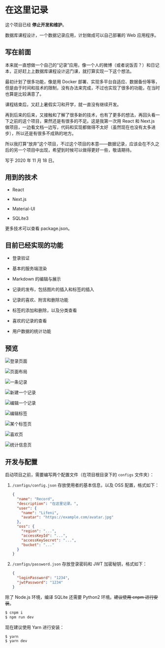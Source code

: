 # 在这里记录

这个项目已经 **停止开发和维护**。

数据库课程设计，一个数据记录应用，计划做成可以自己部署的 Web 应用程序。

## 写在前面

本来就一直想做一个自己的“记录”应用，像一个人的微博（或者说饭否？）和日记本，正好赶上上数据库课程设计这门课，就打算实现一下这个想法。

最初计划了很多功能，像是用 Docker 部署、实现多平台自适应、数据备份等等，但是由于时间和技术的限制，没有办法来完成，不过也实现了很多的功能，在当时也算是比较满意了。

课程结束后，又赶上暑假实习和开学，就一直没有继续开发。

再到后来的后来，又接触和了解了很多新的技术，也有了更多的想法，再回头看一下之前的这个项目，果然还是有很多的不足。这是我第一次用 React 和 Next.js 做项目，一边看文档一边写，代码和实现都做得不太好（虽然现在也没有太多进步），所以还是有很多不成熟的地方。

所以我打算“放弃”这个项目，不过这个项目的本意——数据记录，应该会在不久之后的另一个项目中出现，希望到时候可以做得更好一些，敬请期待。

写于 2020 年 11 月 18 日。

## 用到的技术

- React

- Next.js

- Material-UI

- SQLite3

更多技术可以查看 package.json。

## 目前已经实现的功能

- 登录验证

- 基本的服务端渲染

- Markdown 的编辑与展示

- 记录的发布，包括图片的插入和标签的插入

- 记录的喜欢、附言和删除功能

- 标签的添加和删除，以及分类查看

- 喜欢的记录的查看

- 用户数据的统计功能

## 预览

![登录页面](docs/screenshot-login.jpg "登录页面")

![页面布局](docs/screenshot-overview.jpg "页面布局")

![一条记录](docs/screenshot-record.png "一条记录")

![新建一个记录](docs/screenshot-new-record.jpg "新建一个记录")

![编辑一个记录](docs/screenshot-record-edit.jpg "编辑一个记录")

![编辑标签](docs/screenshot-tag-edit.jpg "编辑标签")

![某个标签页](docs/screenshot-tag-page.png "某个标签页")

![喜欢页](docs/screenshot-like.png "喜欢页")

![统计信息页](docs/screenshot-info.png "统计信息页")

## 开发与配置

启动项目之前，需要编写两个配置文件（在项目根目录下的 `configs` 文件夹）：

1. `/configs/config.json` 存放使用者的基本信息，以及 OSS 配置，格式如下：
   
   ```json
   {
     "name": "Record",
     "description": "在这里记录。",
     "user": {
       "name": "Lifeni",
       "avatar": "https://example.com/avatar.jpg"
     },
     "oss": {
       "region": "...",
       "accessKeyId": "...",
       "accessKeySecret": "...",
       "bucket": "..."
     }
   }
   ```

2. `/configs/password.json` 存放登录密码和 JWT 加密秘钥，格式如下：
   
   ```json
   {
     "loginPassword": "1234",
     "jwtPassword": "1234"
   }
   ```

除了 Node.js 环境，编译 SQLite 还需要 Python2 环境。~~建议使用 cnpm 进行安装~~。

```bash
$ cnpm i
$ npm run dev
```

现在建议使用 Yarn 进行安装：

```bash
$ yarn
$ yarn dev
```
